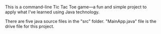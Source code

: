 This is a command-line Tic Tac Toe game—a fun and simple project to apply what I've learned using Java technology.

There are five java source files in the "src" folder. "MainApp.java" file is the drive file for this project. 
